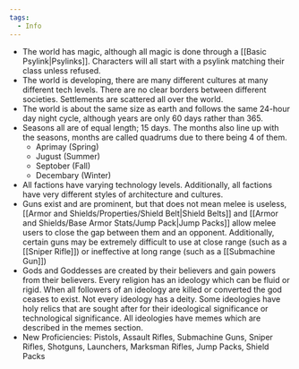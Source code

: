 ```yaml
---
tags:
  - Info
---
```

* The world has magic, although all magic is done through a [[Basic Psylink|Psylinks]]. Characters will all start with a psylink matching their class unless refused.
* The world is developing, there are many different cultures at many different tech levels. There are no clear borders between different societies. Settlements are scattered all over the world.
* The world is about the same size as earth and follows the same 24-hour day night cycle, although years are only 60 days rather than 365.
* Seasons all are of equal length; 15 days. The months also line up with the seasons, months are called quadrums due to there being 4 of them.
	* Aprimay (Spring)
	* Jugust (Summer)
	* Septober (Fall)
	* Decembary (Winter)
* All factions have varying technology levels. Additionally, all factions have very different styles of architecture and cultures.
* Guns exist and are prominent, but that does not mean melee is useless, [[Armor and Shields/Properties/Shield Belt|Shield Belts]] and [[Armor and Shields/Base Armor Stats/Jump Pack|Jump Packs]] allow melee users to close the gap between them and an opponent. Additionally, certain guns may be extremely difficult to use at close range (such as a [[Sniper Rifle]]) or ineffective at long range (such as a [[Submachine Gun]])
* Gods and Goddesses are created by their believers and gain powers from their believers. Every religion has an ideology which can be fluid or rigid. When all followers of an ideology are killed or converted the god ceases to exist. Not every ideology has a deity. Some ideologies have holy relics that are sought after for their ideological significance or technological significance. All ideologies have memes which are described in the memes section.
* New Proficiencies: Pistols, Assault Rifles, Submachine Guns, Sniper Rifles, Shotguns, Launchers, Marksman Rifles, Jump Packs, Shield Packs